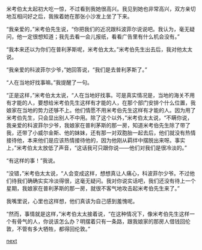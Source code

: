 
米考伯太太起初大吃一惊，不过看到我她很高兴。我见到她也非常高兴，双方亲切地互相问好之后，我挨着她在那张小沙发上坐了下来。

“我亲爱的，”米考伯先生说，“你把我们的近况跟科波菲尔说说吧。我认为，毫无疑问，他一定很想知道；我先去看一会儿报纸，看看广告里有什么机会没有。”

“我本来还以为你们在普利茅斯呢，米考伯太太。”米考伯先生出去后，我对他太太说。

“我亲爱的科波菲尔少爷，”她回答说，“我们是去普利茅斯了。”

“人在当地好找事嘛。”我提醒了一句。

“正是这样，”米考伯太太说，“人在当地好找事。可是真实情况是，当地的海关不用有才能的人，要想给米考伯先生这样有才能的人，在那个部门安排个什么位置，我娘家在当地的势力还够不上。他们情愿不用米考伯先生这样有才能的人。因为用了米考伯先生，只会显出别人不中用。除了这个以外，”米考伯太太说，“不瞒你说，我亲爱的科波菲尔少爷，我娘家在普利茅斯的那一房，知道米考伯先生除了带了我，还带了小威尔金斯、他的妹妹，还有那一对双胞胎一起去后，他们就没有热情接待他，本来他们是应该热情接待他的，因为他刚从羁绊中摆脱出来呀。事实上，”米考伯太太放低了声音，“这话我可只跟你说——他们对我们是很冷淡的。”

“有这样的事！”我说。

“没错，”米考伯太太说，“人会变成这样，想想真让人痛心，科波菲尔少爷。不过他们待我们确确实实冷淡得很，这毫无疑问。我对你说实话吧，我们还没有待上一个星期，我娘家在普利茅斯的那一房，就很不客气地攻击起米考伯先生来了。”

我嘴里说，心里也这样想，他们真该为自己感到羞愧呢。

“然而，事情就是这样，”米考伯太太接着说，“在这种情况下，像米考伯先生这样一个有骨气的人，你说该怎么办？明摆着只有一条路，跟我娘家的那房人借钱回伦敦，不管有多大牺牲，都得回伦敦。”

[next](page237)